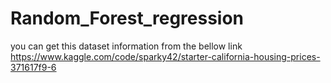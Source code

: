 # Random_Forest_regression

you can get this dataset information from the bellow link
https://www.kaggle.com/code/sparky42/starter-california-housing-prices-371617f9-6
